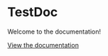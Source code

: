 # TestDoc

Welcome to the documentation!

[View the documentation](https://hmsfrance.github.io/TestDoc/index.html)
